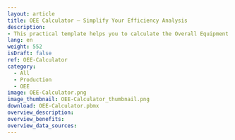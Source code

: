 ```yaml
---
layout: article
title: OEE Calculator – Simplify Your Efficiency Analysis
description: 
- This practical template helps you to calculate the Overall Equipment Effectiveness (OEE) of your production. To do this, you can simply enter the planned values such as the planned production time and the planned quantity. On the other hand, the unplanned downtimes, the quantities actually produced and the number of rejected parts are recorded. The template calculates the OEE value based on these entries and provides you with valuable insights into the efficiency of your production processes. This allows you to take quick and targeted measures to increase productivity and minimise downtimes. Download the template, connect your [data sources](https://peakboard.com/en/data-connections/) and have the OEE calculated automatically in real time, without any manual input.
lang: en
weight: 552
isDraft: false
ref: OEE-Calculator
category:
  - All
  - Production
  - OEE
image: OEE-Calculator.png
image_thumbnail: OEE-Calculator_thumbnail.png
download: OEE-Calculator.pbmx
overview_description:
overview_benefits:
overview_data_sources:
---
```

